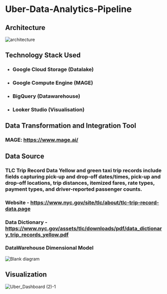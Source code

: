 # Uber-Data-Analytics-Pipeline

## Architecture
![architecture](https://github.com/pratik3848/Uber-Data-Analytics-Pipeline/assets/41427089/f35f3531-d096-4f86-9261-0c4fac9716b4)

## Technology Stack Used
- ### Google Cloud Storage (Datalake)
- ### Google Compute Engine (MAGE)
- ### BigQuery (Datawarehouse)
- ### Looker Studio (Visualisation)

## Data Transformation and Integration Tool
### MAGE: https://www.mage.ai/

## Data Source
### TLC Trip Record Data Yellow and green taxi trip records include fields capturing pick-up and drop-off dates/times, pick-up and drop-off locations, trip distances, itemized fares, rate types, payment types, and driver-reported passenger counts.
### Website - https://www.nyc.gov/site/tlc/about/tlc-trip-record-data.page
### Data Dictionary - https://www.nyc.gov/assets/tlc/downloads/pdf/data_dictionary_trip_records_yellow.pdf

### DataWarehouse Dimensional Model
![Blank diagram](https://github.com/pratik3848/Uber-Data-Analytics-Pipeline/assets/41427089/93d9e747-bfa4-4783-9e5c-805cc0e6b30c)

## Visualization
![Uber_Dashboard (2)-1](https://github.com/pratik3848/Uber-Data-Analytics-Pipeline/assets/41427089/8d2ec669-1c94-4171-8e32-cfb04b89e58e)

